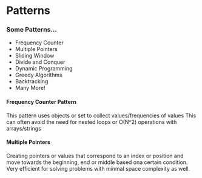 # Patterns

### Some Patterns...

- Frequency Counter
- Multiple Pointers
- Sliding Window
- Divide and Conquer
- Dynamic Programming
- Greedy Algorithms
- Backtracking
- Many More!

#### Frequency Counter Pattern

This pattern uses objects or set to collect values/frequencies of values
This can often avoid the need for nested loops or O(N^2) operations with arrays/strings

#### Multiple Pointers

Creating pointers or values that correspond to an index or position and move towards the beginning,
end or middle based ona certain condition. Very efficient for solving problems with minmal space complexity as well.
